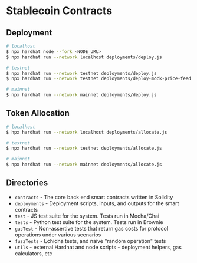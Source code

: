 # Stablecoin Contracts

## Deployment

```sh
# localhost
$ npx hardhat node --fork <NODE_URL>
$ npx hardhat run --network localhost deployments/deploy.js

# testnet
$ npx hardhat run --network testnet deployments/deploy.js
$ npx hardhat run --network testnet deployments/deploy-mock-price-feed.js

# mainnet
$ npx hardhat run --network mainnet deployments/deploy.js
```

## Token Allocation

```sh
# localhost
$ hpx hardhat run --network localhost deployments/allocate.js

# testnet
$ npx hardhat run --network testnet deployments/allocate.js

# mainnet
$ npx hardhat run --network mainnet deployments/allocate.js
```

## Directories

- `contracts` - The core back end smart contracts written in Solidity
- `deployments` - Deployment scripts, inputs, and outputs for the smart contracts
- `test` - JS test suite for the system. Tests run in Mocha/Chai
- `tests` - Python test suite for the system. Tests run in Brownie
- `gasTest` - Non-assertive tests that return gas costs for protocol operations under various scenarios
- `fuzzTests` - Echidna tests, and naive "random operation" tests
- `utils` - external Hardhat and node scripts - deployment helpers, gas calculators, etc
